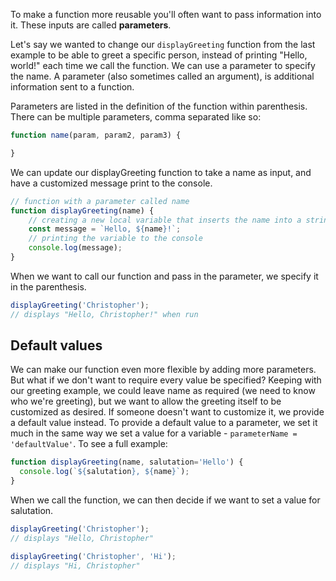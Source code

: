 To make a function more reusable you'll often want to pass information into it. These inputs are called **parameters**.

Let's say we wanted to change our `displayGreeting` function from the last example to be able to greet a specific person, instead of printing "Hello, world!" each time we call the function. We can use a parameter to specify the name. A parameter (also sometimes called an argument), is additional information sent to a function.

Parameters are listed in the definition of the function within parenthesis. There can be multiple parameters, comma separated like so:

```javascript
function name(param, param2, param3) {

}
```

We can update our displayGreeting function to take a name as input, and have a customized message print to the console.

```javascript
// function with a parameter called name
function displayGreeting(name) { 
    // creating a new local variable that inserts the name into a string   
    const message = `Hello, ${name}!`; 
    // printing the variable to the console
    console.log(message);
}
```

When we want to call our function and pass in the parameter, we specify it in the parenthesis.

```javascript
displayGreeting('Christopher');
// displays "Hello, Christopher!" when run
```

## Default values

We can make our function even more flexible by adding more parameters. But what if we don't want to require every value be specified? Keeping with our greeting example, we could leave name as required (we need to know who we're greeting), but we want to allow the greeting itself to be customized as desired. If someone doesn't want to customize it, we provide a default value instead. To provide a default value to a parameter, we set it much in the same way we set a value for a variable - `parameterName = 'defaultValue'`. To see a full example:

```javascript
function displayGreeting(name, salutation='Hello') {
  console.log(`${salutation}, ${name}`);
}
```

When we call the function, we can then decide if we want to set a value for salutation.

```javascript
displayGreeting('Christopher');
// displays "Hello, Christopher"

displayGreeting('Christopher', 'Hi');
// displays "Hi, Christopher"
```
